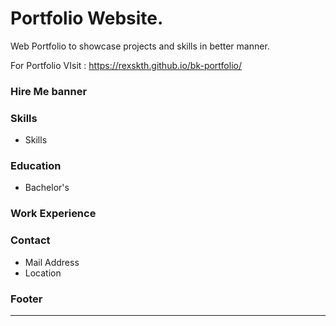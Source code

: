# Portfolio Website.
Web Portfolio to showcase projects and skills in better manner. 

 For Portfolio VIsit : https://rexskth.github.io/bk-portfolio/


### Hire Me banner
### Skills
* Skills
### Education
* Bachelor's
### Work Experience
### Contact
* Mail Address
* Location

### Footer
------------------------------------------------------------------
